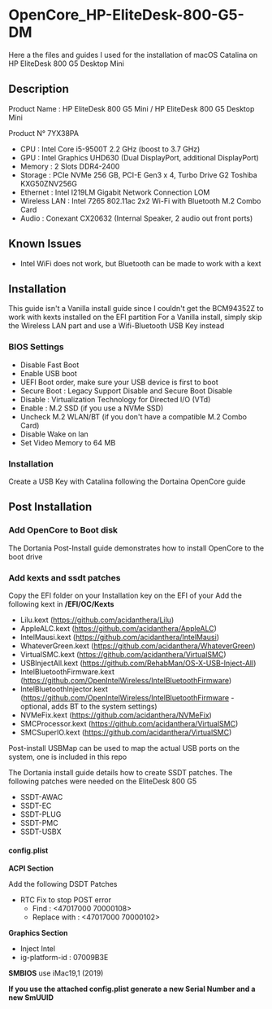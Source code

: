 # OpenCore_HP-EliteDesk-800-G5-DM
Here a the files and guides I used for the installation of macOS Catalina on HP EliteDesk 800 G5 Desktop Mini

## Description
Product Name : HP EliteDesk 800 G5 Mini / HP EliteDesk 800 G5 Desktop Mini

Product N° 7YX38PA

- CPU : Intel Core i5-9500T 2.2 GHz (boost to 3.7 GHz)
- GPU : Intel Graphics UHD630 (Dual DisplayPort, additional DisplayPort)
- Memory : 2 Slots DDR4-2400
- Storage : PCIe NVMe 256 GB, PCI-E Gen3 x 4, Turbo Drive G2 Toshiba KXG50ZNV256G 
- Ethernet : Intel I219LM Gigabit Network Connection LOM
- Wireless LAN : Intel 7265 802.11ac 2x2 Wi-Fi with Bluetooth M.2 Combo Card 
- Audio : Conexant CX20632 (Internal Speaker, 2 audio out front ports)

## Known Issues
- Intel WiFi does not work, but Bluetooth can be made to work with a kext

## Installation
This guide isn't a Vanilla install guide since I couldn't get the BCM94352Z to work with kexts installed on the EFI partition
For a Vanilla install, simply skip the Wireless LAN part and use a Wifi-Bluetooth USB Key instead

### BIOS Settings
- Disable Fast Boot
- Enable USB boot
- UEFI Boot order, make sure your USB device is first to boot
- Secure Boot : Legacy Support Disable and Secure Boot Disable
- Disable : Virtualization Technology for Directed I/O (VTd)
- Enable : M.2 SSD (if you use a NVMe SSD)
- Uncheck M.2 WLAN/BT (if you don't have a compatible M.2 Combo Card)
- Disable Wake on lan
- Set Video Memory to 64 MB

### Installation 
Create a USB Key with Catalina following the Dortaina OpenCore guide

## Post Installation
### Add OpenCore to Boot disk
The Dortania Post-Install guide demonstrates how to install OpenCore to the boot drive

### Add kexts and ssdt patches
Copy the EFI folder on your Installation key on the EFI of your 
Add the following kext in **/EFI/OC/Kexts**
- Lilu.kext (https://github.com/acidanthera/Lilu)
- AppleALC.kext (https://github.com/acidanthera/AppleALC)
- IntelMausi.kext (https://github.com/acidanthera/IntelMausi)
- WhateverGreen.kext (https://github.com/acidanthera/WhateverGreen)
- VirtualSMC.kext (https://github.com/acidanthera/VirtualSMC)
- USBInjectAll.kext (https://github.com/RehabMan/OS-X-USB-Inject-All)
- IntelBluetoothFirmware.kext (https://github.com/OpenIntelWireless/IntelBluetoothFirmware)
- IntelBluetoothInjector.kext (https://github.com/OpenIntelWireless/IntelBluetoothFirmware - optional, adds BT to the system settings)
- NVMeFix.kext (https://github.com/acidanthera/NVMeFix)
- SMCProcessor.kext (https://github.com/acidanthera/VirtualSMC)
- SMCSuperIO.kext (https://github.com/acidanthera/VirtualSMC)

Post-install USBMap can be used to map the actual USB ports on the system, one is included in this repo

The Dortania install guide details how to create SSDT patches.
The following patches were needed on the EliteDesk 800 G5
- SSDT-AWAC
- SSDT-EC
- SSDT-PLUG
- SSDT-PMC
- SSDT-USBX

#### config.plist
**ACPI Section**

Add the following DSDT Patches

- RTC Fix to stop POST error
  - Find : <47017000 70000108>
  - Replace with : <47017000 70000102>

**Graphics Section**
- Inject Intel
- ig-platform-id : 07009B3E

**SMBIOS**
use iMac19,1 (2019)

**If you use the attached config.plist generate a new Serial Number and a new SmUUID**

